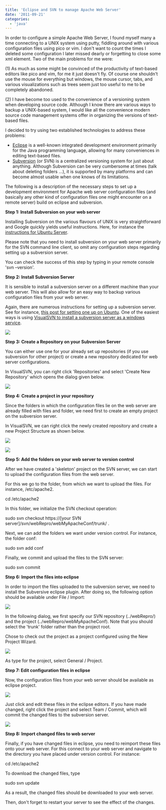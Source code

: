 ```yaml
---
title: 'Eclipse and SVN to manage Apache Web Server'
date: '2011-09-21'
categories:
  - 'java'
---
```


In order to configure a simple Apache Web Server, I found myself many a time connecting to a UNIX system using putty, fiddling around with various configuration files using pico or vim. I don't want to count the times I deleted some configuration I later missed dearly or forgetting to close some xml element. Two of the main problems for me were:

(1) As much as some might be convinced of the productivity of text-based editors like pico and vim, for me it just doesn't fly. Of course one shouldn't use the mouse for everything but windows, the mouse cursor, tabs, and various visualizations such as trees seem just too useful to me to be completely abandoned.

(2) I have become too used to the convenience of a versioning system when developing source code. Although I know there are various ways to backup a UNIX-based system, I would like all the convenience modern source code management systems offer in organizing the versions of text-based files.

I decided to try using two established technologies to address these problems:

- [Eclipse](http://eclipse.org/) is a well-known integrated development environment primarily for the Java programming language, allowing for many conveniences in editing text-based files.
- [Subversion](http://en.wikipedia.org/wiki/Apache_Subversion) (or SVN) is a centralized versioning system for just about anything. Although Subversion can be very cumbersome at times (talk about deleting folders …), it is supported by many platforms and can become almost usable when one knows of its limitations.

The following is a description of the necessary steps to set up a development environment for Apache web server configuration files (and basically any other kind of configuration files one might encounter on a remote server) build on eclipse and subversion.

**Step 1: Install Subversion on your web server**

Installing Subversion on the various flavours of UNIX is very straightforward and Google quickly yields useful instructions. Here, for instance the [instructions for Ubuntu Server](https://help.ubuntu.com/8.04/serverguide/C/subversion.html).

Please note that you need to install subversion on your web server primarily for the SVN command line client, so omit any configuration steps regarding setting up a subversion server.

You can check the success of this step by typing in your remote console 'svn –version'.

**Step 2: Install Subversion Server**

It is sensible to install a subversion server on a different machine than your web server. This will also allow for an easy way to backup various configuration files from your web server.

Again, there are numerous instructions for setting up a subversion server. See for instance, [this post for setting one up on Ubuntu](http://nexnet.wordpress.com/2010/05/13/setting-up-a-subversion-server-on-ubuntu-9-10/). One of the easiest ways is using [VisualSVN to install a subversion server as a windows service](http://www.visualsvn.com/server/).

![](images/092111_0029_eclipseands1.png)

**Step 3: Create a Repository on your Subversion Server**

You can either use one for your already set up repositories (if you use subversion for other project) or create a new repository dedicated for web server configurations.

In VisualSVN, you can right click 'Repositories' and select 'Create New Repository' which opens the dialog given below.

![](images/092111_0029_eclipseands2.png)

**Step 4: Create a project in your repository**

Since the folders in which the configuration files lie on the web server are already filled with files and folder, we need first to create an empty project on the subversion server.

In VisualSVN, we can right click the newly created repository and create a new Project Structure as shown below.

![](images/092111_0029_eclipseands3.png)

![](images/092111_0029_eclipseands4.png)

**Step 5: Add the folders on your web server to version control**

After we have created a 'skeleton' project on the SVN server, we can start to upload the configuration files from the web server.

For this we go to the folder, from which we want to upload the files. For instance, /etc/apache2.

cd /etc/apache2

In this folder, we initialize the SVN checkout operation:

sudo svn checkout https://\[your SVN server\]/svn/webRepro/webMyApacheConf/trunk/ .

Next, we can add the folders we want under version control. For instance, the folder conf:

sudo svn add conf

Finally, we commit and upload the files to the SVN server:

sudo svn commit

**Step 6: Import the files into eclipse**

In order to import the files uploaded to the subversion server, we need to install the Subversive eclipse plugin. After doing so, the following option should be available under File / Import:

![](images/092111_0029_eclipseands5.png)

In the following dialog, we first specify our SVN repository (../webRepro/) and the project (../webRepro/webMyApacheConf). Note that you should select the 'trunk' folder rather than the project root.

Chose to check out the project as a project configured using the New Project Wizard.

![](images/092111_0029_eclipseands6.png)

As type for the project, select General / Project.

**Step 7: Edit configuration files in eclipse**

Now, the configuration files from your web server should be available as eclipse project.

![](images/092111_0029_eclipseands7.png)

Just click and edit these files in the eclipse editors. If you have made changed, right click the project and select Team / Commit, which will commit the changed files to the subversion server.

![](images/092111_0029_eclipseands8.png)

**Step 8: Import changed files to web server**

Finally, if you have changed files in eclipse, you need to reimport these files onto your web server. For this connect to your web server and navigate to the directory you have placed under version control. For instance:

cd /etc/apache2

To download the changed files, type

sudo svn update

As a result, the changed files should be downloaded to your web server.

Then, don't forget to restart your server to see the effect of the changes.

